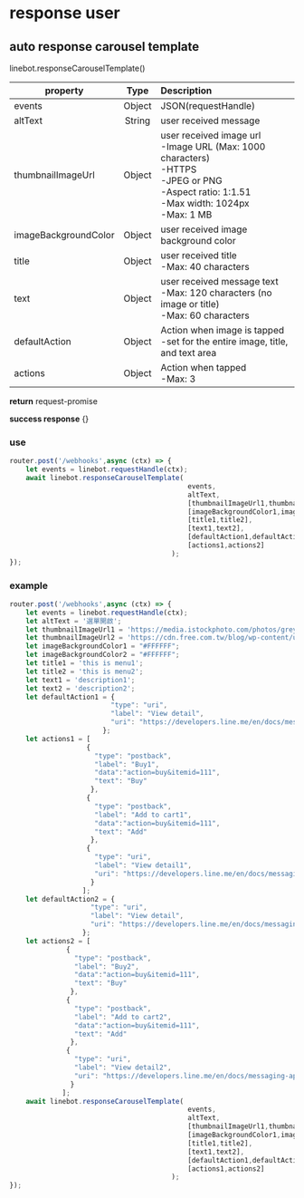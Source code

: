 # response user
## auto response carousel template
linebot.responseCarouselTemplate()

| property              | Type   | Description                               |
| ----------------------|:------:|:------------------------------------------|
| events                | Object | JSON(requestHandle)                       |
| altText               | String | user received message                     |
| thumbnailImageUrl     | Object | user received image url<br>-Image URL (Max: 1000 characters)<br>-HTTPS<br>-JPEG or PNG<br>-Aspect ratio: 1:1.51<br>-Max width: 1024px<br>-Max: 1 MB|
| imageBackgroundColor  | Object | user received image background color      |
| title                 | Object | user received title<br>-Max: 40 characters|
| text                  | Object | user received message text<br>-Max: 120 characters (no image or title)<br>-Max: 60 characters |
| defaultAction         | Object | Action when image is tapped<br>-set for the entire image, title, and text area|
| actions               | Object | Action when tapped<br>-Max: 3              |

**return** request-promise

**success response** {}

### use
```javascript
router.post('/webhooks',async (ctx) => {
    let events = linebot.requestHandle(ctx);
    await linebot.responseCarouselTemplate( 
                                            events,
                                            altText,
                                            [thumbnailImageUrl1,thumbnailImageUrl2],
                                            [imageBackgroundColor1,imageBackgroundColor2],
                                            [title1,title2],
                                            [text1,text2],
                                            [defaultAction1,defaultAction2],
                                            [actions1,actions2]
                                        );
});
```

### example
```javascript
router.post('/webhooks',async (ctx) => {
    let events = linebot.requestHandle(ctx);
    let altText = '選單開啟';
    let thumbnailImageUrl1 = 'https://media.istockphoto.com/photos/grey-squirrel-yawning-picture-id473012660?k=6&m=473012660&s=612x612&w=0&h=opzkOsCuudeI_l83My-WdfTiru2mpuwZMpVomymwC9c=';
    let thumbnailImageUrl2 = 'https://cdn.free.com.tw/blog/wp-content/uploads/2014/08/Placekitten480-g.jpg'; 
    let imageBackgroundColor1 = "#FFFFFF";
    let imageBackgroundColor2 = "#FFFFFF";
    let title1 = 'this is menu1';
    let title2 = 'this is menu2';    
    let text1 = 'description1';
    let text2 = 'description2';    
    let defaultAction1 = {
                         "type": "uri",
                         "label": "View detail",
                         "uri": "https://developers.line.me/en/docs/messaging-api/reference/#image"
                       };
    let actions1 = [
                   {
                     "type": "postback",
                     "label": "Buy1",
                     "data":"action=buy&itemid=111",
                     "text": "Buy"
                    },
                   {
                     "type": "postback",
                     "label": "Add to cart1",
                     "data":"action=buy&itemid=111",
                     "text": "Add"
                    },
                   {
                     "type": "uri",
                     "label": "View detail1",
                     "uri": "https://developers.line.me/en/docs/messaging-api/reference/#image"
                    }
                  ];
    let defaultAction2 = {
                    "type": "uri",
                    "label": "View detail",
                    "uri": "https://developers.line.me/en/docs/messaging-api/reference/#image"
                  };
    let actions2 = [
              {
                "type": "postback",
                "label": "Buy2",
                "data":"action=buy&itemid=111",
                "text": "Buy"
               },
              {
                "type": "postback",
                "label": "Add to cart2",
                "data":"action=buy&itemid=111",
                "text": "Add"
               },
              {
                "type": "uri",
                "label": "View detail2",
                "uri": "https://developers.line.me/en/docs/messaging-api/reference/#image"
               }
             ];
    await linebot.responseCarouselTemplate( 
                                            events,
                                            altText,
                                            [thumbnailImageUrl1,thumbnailImageUrl2],
                                            [imageBackgroundColor1,imageBackgroundColor2],
                                            [title1,title2],
                                            [text1,text2],
                                            [defaultAction1,defaultAction2],
                                            [actions1,actions2]
                                        );
});
```